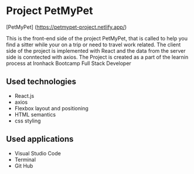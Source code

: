 # Project PetMyPet 

[PetMyPet] (https://petmypet-project.netlify.app/)

This is the front-end side of the project PetMyPet, that is called to help you find a sitter while your on a trip or need to travel work related. The client side of the project is implemented with React and the data from the server side is conntected with axios. 
The Project is created as a part of the learnin process at Ironhack Bootcamp Full Stack Developer

## Used technologies

* React.js
* axios
* Flexbox layout and positioning
* HTML semantics
* css styling

## Used applications

* Visual Studio Code
* Terminal
* Git Hub